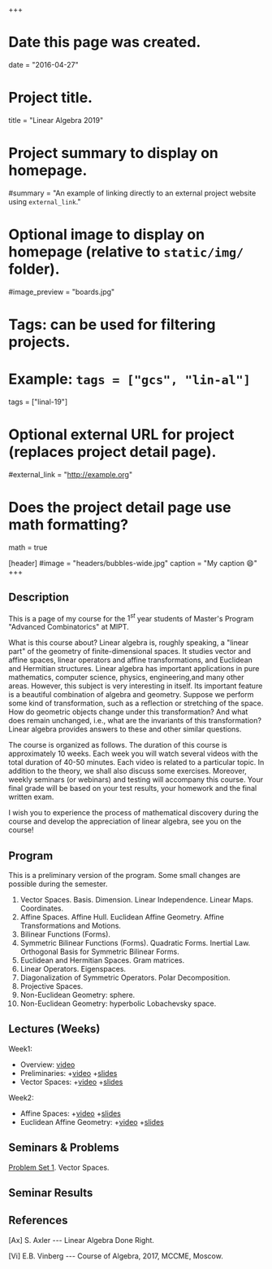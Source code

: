 +++
# Date this page was created.
date = "2016-04-27"

# Project title.
title = "Linear Algebra 2019"

# Project summary to display on homepage.
#summary = "An example of linking directly to an external project website using `external_link`."

# Optional image to display on homepage (relative to `static/img/` folder).
#image_preview = "boards.jpg"

# Tags: can be used for filtering projects.
# Example: `tags = ["gcs", "lin-al"]`
tags = ["linal-19"]

# Optional external URL for project (replaces project detail page).
#external_link = "http://example.org"

# Does the project detail page use math formatting?
math = true

[header]
#image = "headers/bubbles-wide.jpg"
caption = "My caption :smile:"
+++



## Description

This is a page of my course for the $1^{st}$ year students of Master's Program "Advanced Combinatorics" at MIPT.

What is this course about? Linear algebra is, roughly speaking, a "linear part" of the geometry of finite-dimensional spaces. It studies vector and affine spaces, linear operators and affine transformations, and Euclidean and Hermitian structures. Linear algebra has important applications in pure mathematics, computer science, physics, engineering,and many other areas. However, this subject is very interesting in itself. Its important feature is a beautiful combination of algebra and geometry. Suppose we perform some kind of transformation, such as a reflection or stretching of the space. How do geometric objects change under this transformation? And what does remain unchanged, i.e., what are the invariants of this transformation? Linear algebra provides answers to these and other similar questions.

The course is organized as follows. The duration of this course is approximately 10 weeks. Each week you will watch several videos with the total duration of 40-50 minutes. Each video is related to a particular topic. In addition to the theory, we shall also discuss some exercises. Moreover, weekly seminars (or webinars) and testing will accompany this course. Your final grade will be based on your test results, your homework and the final written exam.

I wish you to experience the process of mathematical discovery during the course and develop the appreciation of linear algebra, see you on the course!



## Program

This is a preliminary version of the program. Some small changes are possible during the semester.

1. Vector Spaces. Basis. Dimension. Linear Independence. Linear Maps. Coordinates.
2. Affine Spaces. Affine Hull. Euclidean Affine Geometry. Affine Transformations and Motions.
3. Bilinear Functions (Forms).
4. Symmetric Bilinear Functions (Forms). Quadratic Forms. Inertial Law. Orthogonal Basis for Symmetric Bilinear Forms. 
5. Euclidean and Hermitian Spaces. Gram matrices.
6. Linear Operators. Eigenspaces.
7. Diagonalization of Symmetric Operators. Polar Decomposition.
8. Projective Spaces.
9. Non-Euclidean Geometry: sphere.
10. Non-Euclidean Geometry: hyperbolic Lobachevsky space. 

## Lectures (Weeks)

Week1:  
- Overview: [video]()
- Preliminaries: 
  +[video]()
  +[slides]()
- Vector Spaces:
  +[video]()
  +[slides]()

Week2:
- Affine Spaces:
+[video]()
+[slides]()
- Euclidean Affine Geometry:
+[video]()
+[slides]()






## Seminars & Problems

[Problem Set 1](ProblemSet1.pdf). Vector Spaces. 


## Seminar Results




## References


[Ax] S. Axler --- Linear Algebra Done Right.

[Vi] E.B. Vinberg --- Course of Algebra, 2017, MCCME, Moscow.


